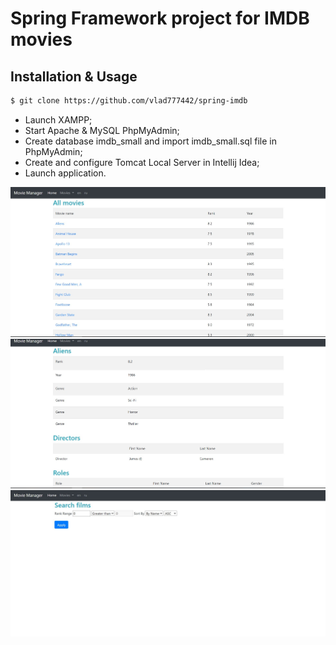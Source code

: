 # Spring Framework project for IMDB movies

## Installation & Usage

```bash
$ git clone https://github.com/vlad777442/spring-imdb
```
* Launch XAMPP;
* Start Apache & MySQL PhpMyAdmin;
* Create database imdb_small and import imdb_small.sql file 
in PhpMyAdmin;
* Create and configure Tomcat Local Server in Intellij Idea;
* Launch application.

![Starting](./images/Screenshot_1.jpg)
![Starting](./images/Screenshot_2.jpg)
![Starting](./images/Screenshot_3.jpg)